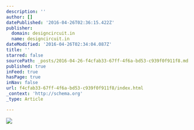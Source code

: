 ```yaml
---
description: ''
author: []
datePublished: '2016-04-26T02:36:15.422Z'
publisher:
  domain: designcircuit.in
  name: designcircuit.in
dateModified: '2016-04-26T02:34:04.087Z'
title: ''
starred: false
sourcePath: _posts/2016-04-26-f4cfab33-67ff-4f6a-bd53-c939f0f911f8.md
published: true
inFeed: true
hasPage: true
inNav: false
url: f4cfab33-67ff-4f6a-bd53-c939f0f911f8/index.html
_context: 'http://schema.org'
_type: Article

---
```

![](https://mir-s3-cdn-cf.behance.net/project_modules/disp/85df8a9446107.560cebffced78.jpg)